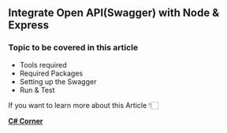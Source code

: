 ## Integrate Open API(Swagger) with Node & Express

### Topic to be covered in this article
- Tools required
- Required Packages
- Setting up the Swagger
- Run & Test

If you want to learn more about this Article 👇🏻

[**C# Corner**](https://www.c-sharpcorner.com/article/integrate-swagger-open-api-with-node-express/ "C# Corner")
